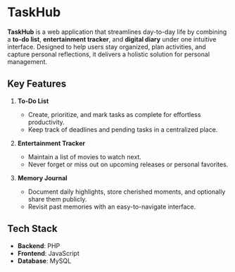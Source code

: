# **TaskHub**

**TaskHub** is a web application that streamlines day-to-day life by combining a **to-do list**, **entertainment tracker**, and **digital diary** under one intuitive interface. Designed to help users stay organized, plan activities, and capture personal reflections, it delivers a holistic solution for personal management.


## **Key Features**

1. **To-Do List**  
   - Create, prioritize, and mark tasks as complete for effortless productivity.  
   - Keep track of deadlines and pending tasks in a centralized place.  

2. **Entertainment Tracker**  
   - Maintain a list of movies to watch next.  
   - Never forget or miss out on upcoming releases or personal favorites.  

3. **Memory Journal**  
   - Document daily highlights, store cherished moments, and optionally share them publicly.  
   - Revisit past memories with an easy-to-navigate interface.

## **Tech Stack**

- **Backend**: PHP
- **Frontend**: JavaScript
- **Database**: MySQL
